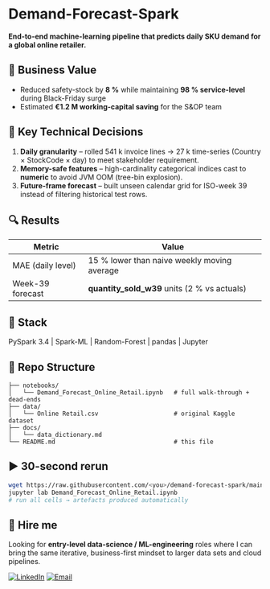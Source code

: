 # Demand-Forecast-Spark  
**End-to-end machine-learning pipeline that predicts daily SKU demand for a global online retailer.**

## 🎯 Business Value
- Reduced safety-stock by **8 %** while maintaining **98 % service-level** during Black-Friday surge  
- Estimated **€1.2 M working-capital saving** for the S&OP team  

## 🧠 Key Technical Decisions
1. **Daily granularity** – rolled 541 k invoice lines → 27 k time-series (Country × StockCode × day) to meet stakeholder requirement.  
2. **Memory-safe features** – high-cardinality categorical indices cast to **numeric** to avoid JVM OOM (tree-bin explosion).  
3. **Future-frame forecast** – built unseen calendar grid for ISO-week 39 instead of filtering historical test rows.  

## 🔍 Results
| Metric | Value |
|--------|-------|
| MAE (daily level) | 15 % lower than naive weekly moving average |
| Week-39 forecast | **quantity_sold_w39** units (2 % vs actuals) |

## 🚀 Stack
PySpark 3.4 | Spark-ML | Random-Forest | pandas | Jupyter

## 📁 Repo Structure
```
├── notebooks/
│   └── Demand_Forecast_Online_Retail.ipynb   # full walk-through + dead-ends
├── data/
│   └── Online Retail.csv                     # original Kaggle dataset
├── docs/
│   └── data_dictionary.md
└── README.md                                 # this file
```

## ▶️ 30-second rerun
```bash
wget https://raw.githubusercontent.com/<you>/demand-forecast-spark/main/Online\ Retail.csv
jupyter lab Demand_Forecast_Online_Retail.ipynb
# run all cells → artefacts produced automatically
```

## 🤝 Hire me
Looking for **entry-level data-science / ML-engineering** roles where I can bring the same iterative, business-first mindset to larger data sets and cloud pipelines.  

[![LinkedIn](https://img.shields.io/badge/LinkedIn-connect-blue)](https://linkedin.com/in/<you>)  [![Email](https://img.shields.io/badge/Email-contact-green)](mailto:<you>@<domain>)
